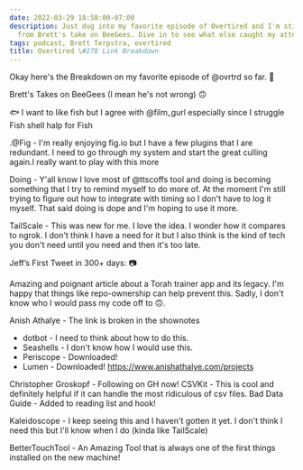 ```yaml
---
date: 2022-03-29 18:50:00-07:00
description: Just dug into my favorite episode of Overtired and I'm still reeling
  from Brett's take on BeeGees. Dive in to see what else caught my attention.
tags: podcast, Brett Terpstra, overtired
title: Overtired \#278 Link Breakdown
---
```


Okay here's the Breakdown on my favorite episode of @ovrtrd so far. 🧵

Brett's Takes on BeeGees (I mean he's not wrong) 🙃

🐟 I want to like fish but I agree with @film_gurl especially since I struggle
Fish shell
halp for Fish

.@Fig - I'm really enjoying fig.io but I have a few plugins that I are redundant. I need to go through my system and start the great culling again.I really want to play with this more


Doing - Y'all know I love most of @ttscoffs tool and doing is becoming something that I try to remind myself to do more of. At the moment I'm still trying to figure out how to integrate with timing so I don't have to log it myself. That said doing is dope and I'm hoping to use it more.

TailScale - This was new for me. I love the idea. I wonder how it compares to ngrok. I don't think I have a need for it but I also think is the kind of tech you don't need until you need and then it's too late.

Jeff’s First Tweet in 300+ days:
📷

Amazing and poignant article about a Torah trainer app and its legacy.
I'm happy that things like repo-ownership can help prevent this. Sadly, I don't know who I would pass my code off to 🙃.

Anish Athalye - The link is broken in the shownotes
* dotbot - I need to think about how to do this.
* Seashells - I don't know how I would use this.
* Periscope - Downloaded!
* Lumen - Downloaded!
https://www.anishathalye.com/projects

Christopher Groskopf - Following on GH now!
CSVKit - This is cool and definitely helpful if it can handle the most ridiculous of csv files.
Bad Data Guide - Added to reading list and hook!


Kaleidoscope - I keep seeing this and I haven't gotten it yet. I don't think I need this but I'll know when I do (kinda like TailScale)


BetterTouchTool - An Amazing Tool that is always one of the first things installed on the new machine!
